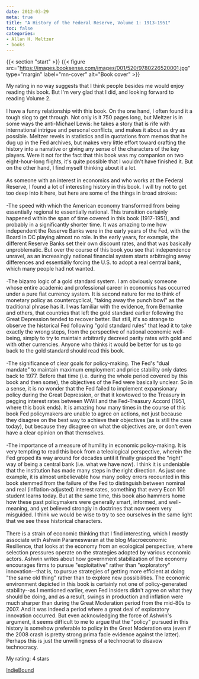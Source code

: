 ```yaml
---
date: 2012-03-29
meta: true
title: "A History of the Federal Reserve, Volume 1: 1913-1951"
toc: false
categories:
- Allan H. Meltzer
- books
---
```


{{< section "start" >}}
{{< figure src="https://images.booksense.com/images/001/520/9780226520001.jpg" type="margin" label="mn-cover" alt="Book cover" >}}

My rating in no way suggests that I think people besides me would enjoy reading this book. But I'm very glad that I did, and looking forward to reading Volume 2.<br /><br />I have a funny relationship with this book. On the one hand, I often found it a tough slog to get through. Not only is it 750 pages long, but Meltzer is in some ways the anti-Michael Lewis: he takes a story that is rife with international intrigue and personal conflicts, and makes it about as dry as possible. Meltzer revels in statistics and in quotations from memos that he dug up in the Fed archives, but makes very little effort toward crafting the history into a narrative or giving any sense of the characters of the key players. Were it not for the fact that this book was my companion on two eight-hour-long flights, it's quite possible that I wouldn't have finished it. But on the other hand, I find myself thinking about it a lot. <br /><br />As someone with an interest in economics and who works at the Federal Reserve, I found a lot of interesting history in this book. I will try not to get too deep into it here, but here are some of the things in broad strokes:<br /><br />-The speed with which the American economy transformed from being essentially regional to essentially national. This transition certainly happened within the span of time covered in this book (1917-1951), and probably in a significantly shorter time. It was amazing to me how independent the Reserve Banks were in the early years of the Fed, with the Board in DC playing almost no role. In the early years, for example, the different Reserve Banks set their own discount rates, and that was basically unproblematic. But over the course of this book you see that independence unravel, as an increasingly national financial system starts arbitraging away differences and essentially forcing the U.S. to adopt a real central bank, which many people had not wanted.<br /><br />-The bizarro logic of a gold standard system. I am obviously someone whose entire academic and professional career in economics has occurred under a pure fiat currency system. It is second nature for me to think of monetary policy as countercyclical, "taking away the punch bowl" as the traditional phrase has it. I was familiar with the evidence, from Bernanke and others, that countries that left the gold standard earlier following the Great Depression tended to recover better. But still, it's so strange to observe the historical Fed following "gold standard rules" that lead it to take exactly the wrong steps, from the perspective of national economic well-being, simply to try to maintain arbitrarily decreed parity rates with gold and with other currencies. Anyone who thinks it would be better for us to go back to the gold standard should read this book.<br /><br />-The significance of clear goals for policy-making. The Fed's "dual mandate" to maintain maximum employment and price stability only dates back to 1977. Before that time (i.e. during the whole period covered by this book and then some), the objectives of the Fed were basically unclear. So in a sense, it is no wonder that the Fed failed to implement expansionary policy during the Great Depression, or that it kowtowed to the Treasury in pegging interest rates between WWII and the Fed-Treasury Accord (1951, where this book ends). It is amazing how many times in the course of this book Fed policymakers are unable to agree on actions, not just because they disagree on the best way to achieve their objectives (as is still the case today), but because they disagree on what the objectives are, or don't even have a clear opinion on that themselves. <br /><br />-The importance of a measure of humility in economic policy-making. It is very tempting to read this book from a teleological perspective, wherein the Fed groped its way around for decades until it finally grasped the "right" way of being a central bank (i.e. what we have now). I think it is undeniable that the institution has made many steps in the right direction. As just one example, it is almost unbelievable how many policy errors recounted in this book stemmed from the failure of the Fed to distinguish between nominal and real (inflation-adjusted) interest rates, something that every Econ 101 student learns today. But at the same time, this book also hammers home how these past policymakers were generally smart, informed, and well-meaning, and yet believed strongly in doctrines that now seem very misguided. I think we would be wise to try to see ourselves in the same light that we see these historical characters. <br /><br />There is a strain of economic thinking that I find interesting, which I mostly associate with Ashwin Parameswaran at the blog Macroeconomic Resilience, that looks at the economy from an ecological perspective, where selection pressures operate on the strategies adopted by various economic actors. Ashwin writes about how government stabilization of the economy encourages firms to pursue "exploitative" rather than "exploratory" innovation--that is, to pursue strategies of getting more efficient at doing "the same old thing" rather than to explore new possibilities. The economic environment depicted in this book is certainly not one of policy-generated stability--as I mentioned earlier, even Fed insiders didn't agree on what they should be doing, and as a result, swings in production and inflation were much sharper than during the Great Moderation period from the mid-80s to 2007. And it was indeed a period where a great deal of exploratory innovation occurred. But even acknowledging the force of Ashwin's argument, it seems difficult to me to argue that the "policy" pursued in this history is somehow preferable to policy in the Great Moderation era (even if the 2008 crash is pretty strong prima facie evidence against the latter). Perhaps this is just the unwillingness of a technocrat to disavow technocracy.

My rating: 4 stars  

[IndieBound](https://www.indiebound.org/book/9780226520001)
